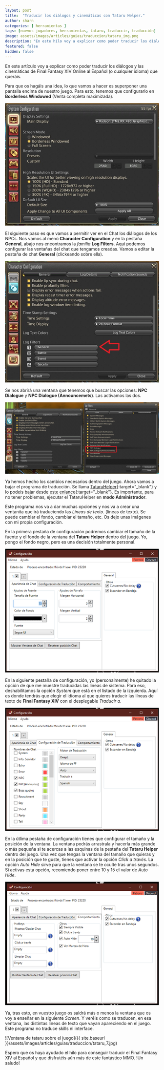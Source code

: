 ```yaml
---
layout: post
title:  "Traducir los diálogos y cinemáticas con Tataru Helper."
author: sharn
categories: [ herramientas ]
tags: [nuevos jugadores, herramientas, tataru, traduccir, traducción]
image: assets/images/articles/guias/traduccion/tataru_img.png
description: "En este hilo voy a explicar como poder traducir los diálogos y las cinemáticas de Final Fantasy XIV Online al Español (o cualquier idioma) que queráis."
featured: false
hidden: false
---
```


En este artículo voy a explicar como poder traducir los diálogos y las cinemáticas de Final Fantasy XIV Online al Español (o cualquier idioma) que queráis.

Para que os hagáis una idea, lo que vamos a hacer es superponer una pantalla encima de nuestro juego. Para esto, tenemos que configurarlo en **Borderless Windowed** (Venta completa maximizada).

<p align="center"><img src="/assets/images/articles/guias/traduccion/tataru_1.jpg"></p>

El siguiente paso es que vamos a permitir ver en el Chat los diálogos de los NPCs. Nos vamos al menú **Character Configuration** y en la pestaña **General**, abajo nos encontramos la *familia* **Log Filters**. Aquí podemos configurar las ventañas del chat que tengamos creadas. Vamos a editar la pestaña de chat **General** (clickeando sobre ella).

<p align="center"><img src="/assets/images/articles/guias/traduccion/tataru_2.jpg"></p>

Se nos abrirá una ventana que tenemos que buscar las opciones: **NPC Dialogue** y **NPC Dialogue (Announcemets)**. Las activamos las dos. 

<p align="center"><img src="/assets/images/articles/guias/traduccion/tataru_3.jpg"></p>

Ya hemos hecho los cambios necesarios dentro del juego. Ahora vamos a bajar el programa de traducción. Se llama [TataruHelper](https://github.com/NightlyRevenger/TataruHelper){:target="_blank"} y lo podeis bajar desde [este enlance](https://github.com/NightlyRevenger/TataruHelper/releases/latest/download/Setup.exe){:target="_blank"}. Es importante, para no tener problemas, ejecutar el TataruHelper en **modo Administrador**.

Este programa nos va a dar muchas opciones y nos va a crear una ventanita que irá traduciendo las *Líneas de texto*. (líneas de texto). Se puede cambiar el fondo, cambiar el tamaño, etc. Os dejo unas imágenes con mi propia configuración. 

En la primera pestaña de configuración podremos cambiar el tamaño de la fuente y el fondo de la ventana del **Tataru Helper** dentro del juego. Yo, pongo el fondo negro, pero es una decisión totalmente personal.

<p align="center"><img src="/assets/images/articles/guias/traduccion/tataru_4.png"></p>

En la siguiente pestaña de configuración, yo (personalmente) he quitado la opción de que me muestre traducidas las líneas de sistema. Para eso, deshabilitamos la opción *System* que está en el listado de la izquierda. Aquí es donde tendrás que elegir el idioma al que quieres traducir las líneas de texto de **Final Fantasy XIV** con el desplegable *Traducir a*.

<p align="center"><img src="/assets/images/articles/guias/traduccion/tataru_5.png"></p>

En la útlima pestaña de configuración tienes que configurar el tamaño y la posición de la ventana. La ventana podrás arrastrala y hacerla más grande o más pequeña si te acercas a las esquinas de la pestaña del **Tataru Helper** dentro del juego. Una vez que tengas la ventana del tamaño que quieras y en la posición que te guste, tienes que activar la opción *Click a través*. La opción *Auto Hide* sirve para que la ventana se te oculte tras unos segundos. Si activas esta opción, recomiendo poner entre 10 y 15 el valor de *Auto Hide*.

<p align="center"><img src="/assets/images/articles/guias/traduccion/tataru_6.png"></p>

Ya, tras esto, en vuestro juego os saldrá más o menos la ventana que os voy a enseñar en la siguiente *Screen*. Y veréis como se traducen, en esa ventana, las distintas líneas de texto que vayan apareciendo en el juego. Este programa no traduce skills ni interface. 

![Ventana de tataru sobre el juego]({{ site.baseurl }}/assets/images/articles/guias/traduccion/tataru_7.jpg)

Espero que os haya ayudado el hilo para conseguir traducir el Final Fantasy XIV al Español y que disfrutéis aún más de este fantástico MMO. !Un saludo! 